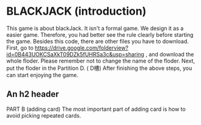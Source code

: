 BLACKJACK (introduction)
============
This game is about blackJack. It isn't a formal game. We design it as a easier game.  Therefore, you had better see the rule clearly before starting the game. 
Besides this code, there are other files you have to download.
First, go to https://drive.google.com/folderview?id=0B443UOKCSaXkT09DZk5fUHRSa3c&usp=sharing , and download the whole floder. Please remember not to change the name of the floder. Next, put the floder in the Partition D. ( D槽)
After finishing the above steps, you can start enjoying the game.


An h2 header
------------




PART B (adding card)
The most important part of adding card is how to avoid picking repeated cards.

